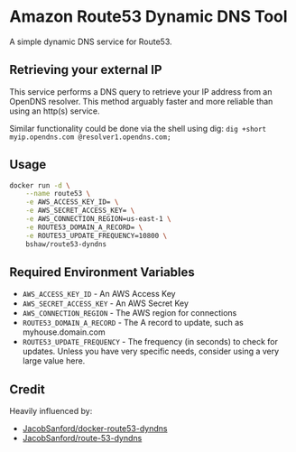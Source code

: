 # Amazon Route53 Dynamic DNS Tool
A simple dynamic DNS service for Route53.

## Retrieving your external IP
This service performs a DNS query to retrieve your IP address from an OpenDNS resolver. This method arguably faster and more reliable than using an http(s) service.

Similar functionality could be done via the shell using dig: `dig +short myip.opendns.com @resolver1.opendns.com;`


## Usage
```bash
docker run -d \
    --name route53 \
    -e AWS_ACCESS_KEY_ID= \
    -e AWS_SECRET_ACCESS_KEY= \
    -e AWS_CONNECTION_REGION=us-east-1 \
    -e ROUTE53_DOMAIN_A_RECORD= \
    -e ROUTE53_UPDATE_FREQUENCY=10800 \
    bshaw/route53-dyndns
```

## Required Environment Variables
* `AWS_ACCESS_KEY_ID` - An AWS Access Key
* `AWS_SECRET_ACCESS_KEY` - An AWS Secret Key
* `AWS_CONNECTION_REGION` - The AWS region for connections
* `ROUTE53_DOMAIN_A_RECORD` - The A record to update, such as myhouse.domain.com
* `ROUTE53_UPDATE_FREQUENCY` - The frequency (in seconds) to check for updates. Unless you have very specific needs, consider using a very large value here.

## Credit
Heavily influenced by:
* [JacobSanford/docker-route53-dyndns](https://github.com/JacobSanford/docker-route53-dyndns)
* [JacobSanford/route-53-dyndns](https://github.com/JacobSanford/route-53-dyndns)

